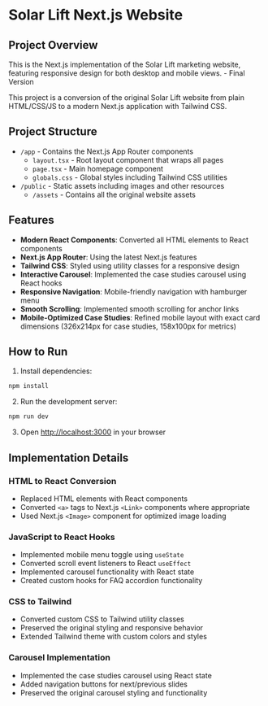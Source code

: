 # Solar Lift Next.js Website

## Project Overview
This is the Next.js implementation of the Solar Lift marketing website, featuring responsive design for both desktop and mobile views. - Final Version

This project is a conversion of the original Solar Lift website from plain HTML/CSS/JS to a modern Next.js application with Tailwind CSS.

## Project Structure

- `/app` - Contains the Next.js App Router components
  - `layout.tsx` - Root layout component that wraps all pages
  - `page.tsx` - Main homepage component
  - `globals.css` - Global styles including Tailwind CSS utilities
- `/public` - Static assets including images and other resources
  - `/assets` - Contains all the original website assets

## Features

- **Modern React Components**: Converted all HTML elements to React components
- **Next.js App Router**: Using the latest Next.js features
- **Tailwind CSS**: Styled using utility classes for a responsive design
- **Interactive Carousel**: Implemented the case studies carousel using React hooks
- **Responsive Navigation**: Mobile-friendly navigation with hamburger menu
- **Smooth Scrolling**: Implemented smooth scrolling for anchor links
- **Mobile-Optimized Case Studies**: Refined mobile layout with exact card dimensions (326x214px for case studies, 158x100px for metrics)

## How to Run

1. Install dependencies:
```bash
npm install
```

2. Run the development server:
```bash
npm run dev
```

3. Open [http://localhost:3000](http://localhost:3000) in your browser

## Implementation Details

### HTML to React Conversion
- Replaced HTML elements with React components
- Converted `<a>` tags to Next.js `<Link>` components where appropriate
- Used Next.js `<Image>` component for optimized image loading

### JavaScript to React Hooks
- Implemented mobile menu toggle using `useState`
- Converted scroll event listeners to React `useEffect`
- Implemented carousel functionality with React state
- Created custom hooks for FAQ accordion functionality

### CSS to Tailwind
- Converted custom CSS to Tailwind utility classes
- Preserved the original styling and responsive behavior
- Extended Tailwind theme with custom colors and styles

### Carousel Implementation
- Implemented the case studies carousel using React state
- Added navigation buttons for next/previous slides
- Preserved the original carousel styling and functionality
